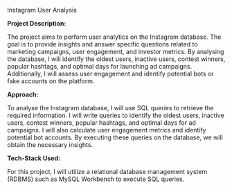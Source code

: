 Instagram User Analysis

**Project Description:**

The project aims to perform user analytics on the Instagram database. The goal is to provide insights and answer specific questions related to marketing campaigns, user engagement, and investor metrics. By analysing the database, I will identify the oldest users, inactive users, contest winners, popular hashtags, and optimal days for launching ad campaigns. Additionally, I will assess user engagement and identify potential bots or fake accounts on the platform.

**Approach:**

To analyse the Instagram database, I will use SQL queries to retrieve the required information. I will write queries to identify the oldest users, inactive users, contest winners, popular hashtags, and optimal days for ad campaigns. I will also calculate user engagement metrics and identify potential bot accounts. By executing these queries on the database, we will obtain the necessary insights.

**Tech-Stack Used:**

For this project, I will utilize a relational database management system (RDBMS) such as MySQL Workbench to execute SQL queries.
